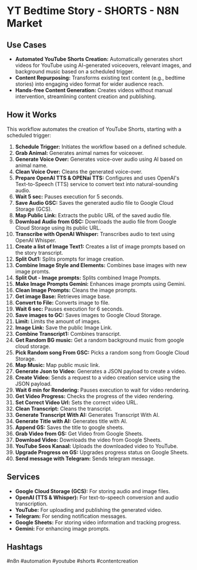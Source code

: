 # YT Bedtime Story - SHORTS - N8N Market

## Use Cases

*   **Automated YouTube Shorts Creation:** Automatically generates short videos for YouTube using AI-generated voiceovers, relevant images, and background music based on a scheduled trigger.
*   **Content Repurposing:** Transforms existing text content (e.g., bedtime stories) into engaging video format for wider audience reach.
*   **Hands-free Content Generation:** Creates videos without manual intervention, streamlining content creation and publishing.

## How it Works

This workflow automates the creation of YouTube Shorts, starting with a scheduled trigger:

1.  **Schedule Trigger:** Initiates the workflow based on a defined schedule.
2.  **Grab Animal:** Generates animal names for voiceover.
3.  **Generate Voice Over:** Generates voice-over audio using AI based on animal name.
4.  **Clean Voice Over:** Cleans the generated voice-over.
5.  **Prepare OpenAI TTS & OPENai TTS:** Configures and uses OpenAI's Text-to-Speech (TTS) service to convert text into natural-sounding audio.
6.  **Wait 5 sec:** Pauses execution for 5 seconds.
7.  **Save Audio GSC:** Saves the generated audio file to Google Cloud Storage (GCS).
8.  **Map Public Link:** Extracts the public URL of the saved audio file.
9.  **Download Audio from GSC:** Downloads the audio file from Google Cloud Storage using its public URL.
10. **Transcribe with OpenAI Whisper:** Transcribes audio to text using OpenAI Whisper.
11. **Create a list of Image Text1:** Creates a list of image prompts based on the story transcript.
12. **Split Out1:** Splits prompts for image creation.
13. **Combine Image Style and Elements:** Combines base images with new image promts.
14. **Split Out - Image prompts:** Splits combined Image Prompts.
15. **Make Image Prompts Gemini:** Enhances image prompts using Gemini.
16. **Clean Image Prompts:** Cleans the image prompts.
17. **Get image Base:** Retrieves image base.
18. **Convert to File:** Converts image to file.
19. **Wait 6 sec:** Pauses execution for 6 seconds.
20. **Save images to GC:** Saves images to Google Cloud Storage.
21. **Limit:** Limits the amount of images.
22. **Image Link:** Save the public Image Link.
23. **Combine Transcript1:** Combines transcript.
24. **Get Random BG music:** Get a random background music from google cloud storage.
25. **Pick Random song From GSC:** Picks a random song from Google Cloud Storage.
26. **Map Music:** Map public music link.
27. **Generate Json to Video:** Generates a JSON payload to create a video.
28. **Create Video:** Sends a request to a video creation service using the JSON payload.
29. **Wait 6 min for Rendering:** Pauses execution to wait for video rendering.
30. **Get Video Progress:** Checks the progress of the video rendering.
31. **Set Correct Video Url:** Sets the correct video URL.
32. **Clean Transcript:** Cleans the transcript.
33. **Generate Transcript With AI:** Generates Transcript With AI.
34. **Generate Title with AI:** Generates title with AI.
35. **Append GS:** Saves the title to google sheets.
36. **Grab Video from GS:** Get Video from Google Sheets.
37. **Download Video:** Downloads the video from Google Sheets.
38. **YouTube Seos Kanaal:** Uploads the downloaded video to YouTube.
39. **Upgrade Progress on GS:** Upgrades progress status on Google Sheets.
40. **Send message with Telegram:** Sends telegram message.

## Services

*   **Google Cloud Storage (GCS):** For storing audio and image files.
*   **OpenAI (TTS & Whisper):** For text-to-speech conversion and audio transcription.
*   **YouTube:** For uploading and publishing the generated video.
*   **Telegram:** For sending notification messages.
*   **Google Sheets:** For storing video information and tracking progress.
*   **Gemini:** For enhancing image prompts.

## Hashtags

#n8n #automation #youtube #shorts #contentcreation
